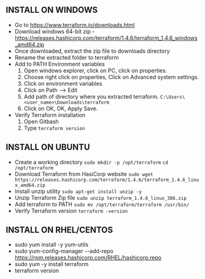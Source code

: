 ## INSTALL ON WINDOWS
* Go to https://www.terraform.io/downloads.html
* Download windows 64-bit zip - https://releases.hashicorp.com/terraform/1.4.6/terraform_1.4.6_windows_amd64.zip
* Once downloaded, extract the zip file to downloads directory
* Rename the extracted folder to terraform
* Add to PATH Environment variables 
   1. Open windows explorer, click on PC, click on properties.
   2. Choose  right click on properties, Click on Advanced system settings.
   3. Click on environment variables
   4. Click on Path --> Edit
   5. Add path of directory where you extracted terraform. `C:\Users\<user_name>\Downloads\terraform`
   6. Click on OK, OK, Apply Save.
* Verify Terraform installation
  1. Open Gitbash
  2. Type `terraform version`

## INSTALL ON UBUNTU 
* Create a working directory
   `sudo mkdir -p /opt/terraform`
   `cd /opt/terraform`
* Download Terraform from HasiCorp website
  `sudo wget https://releases.hashicorp.com/terraform/1.4.6/terraform_1.4.6_linux_amd64.zip`
* Install unzip utility
  `sudo apt-get install unzip -y`
* Unzip Terraform Zip file
 `sudo unzip terraform_1.4.6_linux_386.zip`
* Add terraform to PATH
 `sudo mv /opt/terraform/terraform /usr/bin/`
* Verify Terraform version
 `terraform -version`
 
 ## INSTALL ON RHEL/CENTOS
* sudo yum install -y yum-utils
* sudo yum-config-manager --add-repo https://rpm.releases.hashicorp.com/RHEL/hashicorp.repo
* sudo yum -y install terraform
* terraform version

